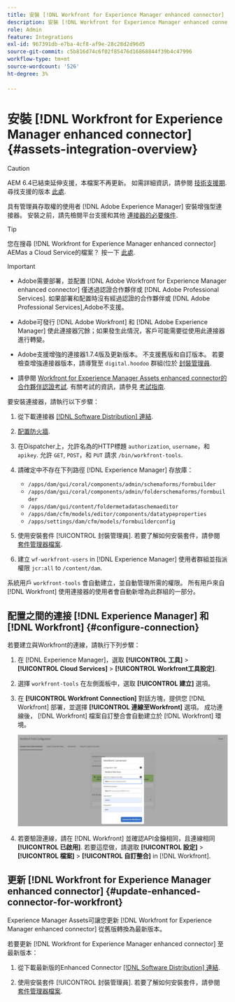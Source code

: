 ```yaml
---
title: 安裝 [!DNL Workfront for Experience Manager enhanced connector]
description: 安裝 [!DNL Workfront for Experience Manager enhanced connector]
role: Admin
feature: Integrations
exl-id: 967391db-e7ba-4cf8-af9e-28c28d2d96d5
source-git-commit: c5b816d74c6f02f85476d16868844f39b4c47996
workflow-type: tm+mt
source-wordcount: '526'
ht-degree: 3%

---
```


# 安裝 [!DNL Workfront for Experience Manager enhanced connector] {#assets-integration-overview}

>[!CAUTION]
>
>AEM 6.4已結束延伸支援，本檔案不再更新。 如需詳細資訊，請參閱 [技術支援期](https://helpx.adobe.com//tw/support/programs/eol-matrix.html). 尋找支援的版本 [此處](https://experienceleague.adobe.com/docs/).

具有管理員存取權的使用者 [!DNL Adobe Experience Manager] 安裝增強型連接器。 安裝之前，請先檢閱平台支援和其他 [連接器的必要條件](https://one.workfront.com/s/csh?context=2467&amp;pubname=the-new-workfront-experience).

>[!TIP]
>
>您在搜尋 [!DNL Workfront for Experience Manager enhanced connector] AEMas a Cloud Service的檔案？ 按一下 [此處](https://experienceleague.adobe.com/docs/experience-manager-cloud-service/content/assets/integrations/workfront-connector-install.html?lang=en).

>[!IMPORTANT]
>
>* Adobe需要部署，並配置 [!DNL Adobe Workfront for Experience Manager enhanced connector] 僅透過認證合作夥伴或 [!DNL Adobe Professional Services]. 如果部署和配置時沒有經過認證的合作夥伴或 [!DNL Adobe Professional Services],Adobe不支援。
>
>* Adobe可發行 [!DNL Adobe Workfront] 和 [!DNL Adobe Experience Manager] 使此連接器冗餘；如果發生此情況，客戶可能需要從使用此連接器進行轉變。
>
>* Adobe支援增強的連接器1.7.4版及更新版本。 不支援舊版和自訂版本。 若要檢查增強連接器版本，請導覽至 `digital.hoodoo` 群組(位於 [封裝管理員](https://experienceleague.adobe.com/docs/experience-manager-65/administering/contentmanagement/package-manager.html?lang=zh-Hant).
>
>* 請參閱 [Workfront for Experience Manager Assets enhanced connector的合作夥伴認證考試](https://solutionpartners.adobe.com/solution-partners/home/applications/experience_cloud/workfront/journey/dev_core.html). 有關考試的資訊，請參見 [考試指南](https://express.adobe.com/page/Tc7Mq6zLbPFy8/).


要安裝連接器，請執行以下步驟：

1. 從下載連接器 [[!DNL Software Distribution] 連結](https://experience.adobe.com/#/downloads/content/software-distribution/en/aem.html?package=/content/software-distribution/en/details.html/content/dam/aem/public/adobe/packages/cq650/product/assets/workfront-tools.ui.apps.zip).

1. [配置防火牆](https://one.workfront.com/s/document-item?bundleId=the-new-workfront-experience&amp;topicId=Content%2FAdministration_and_Setup%2FGet_started-WF_administration%2Fconfigure-your-firewall.html).

1. 在Dispatcher上，允許名為的HTTP標題 `authorization`, `username`，和 `apikey`. 允許 `GET`, `POST`，和 `PUT` 請求 `/bin/workfront-tools`.

1. 請確定中不存在下列路徑 [!DNL Experience Manager] 存放庫：

   * `/apps/dam/gui/coral/components/admin/schemaforms/formbuilder`
   * `/apps/dam/gui/coral/components/admin/folderschemaforms/formbuilder`
   * `/apps/dam/gui/content/foldermetadataschemaeditor`
   * `/apps/dam/cfm/models/editor/components/datatypeproperties`
   * `/apps/settings/dam/cfm/models/formbuilderconfig`

1. 使用安裝套件 [!UICONTROL 封裝管理員]. 若要了解如何安裝套件，請參閱 [套件管理器檔案](/help/sites-administering/package-manager.md).

1. 建立 `wf-workfront-users` in [!DNL Experience Manager] 使用者群組並指派權限 `jcr:all` to `/content/dam`.

系統用戶 `workfront-tools` 會自動建立，並自動管理所需的權限。 所有用戶來自 [!DNL Workfront] 使用連接器的使用者會自動新增為此群組的一部分。

## 配置之間的連接 [!DNL Experience Manager] 和 [!DNL Workfront] {#configure-connection}

若要建立與Workfront的連線，請執行下列步驟：

1. 在 [!DNL Experience Manager]，選取 **[!UICONTROL 工具]** > **[!UICONTROL Cloud Services]** > **[!UICONTROL Workfront工具設定]**.

1. 選擇 `workfront-tools` 在左側面板中，選取 **[!UICONTROL 建立]** 選項。

1. 在 **[!UICONTROL Workfront Connection]** 對話方塊，提供您 [!DNL Workfront] 部署，並選擇 **[!UICONTROL 連線至Workfront]** 選項。 成功連線後， [!DNL Workfront] 檔案自訂整合會自動建立於 [!DNL Workfront] 環境。

   ![Connect [!DNL Experience Manager] 和 [!DNL Workfront]](/help/assets/assets/wf-connection-config.png)

1. 若要驗證連線，請在 [!DNL Workfront] 並確認API金鑰相同，且連線相同 **[!UICONTROL 已啟用]**. 若要這麼做，請選取 **[!UICONTROL 設定]** > **[!UICONTROL 檔案]** > **[!UICONTROL 自訂整合]** in [!DNL Workfront].

## 更新 [!DNL Workfront for Experience Manager enhanced connector] {#update-enhanced-connector-for-workfront}

Experience Manager Assets可讓您更新 [!DNL Workfront for Experience Manager enhanced connector] 從舊版轉換為最新版本。

若要更新 [!DNL Workfront for Experience Manager enhanced connector] 至最新版本：

1. 從下載最新版的Enhanced Connector [[!DNL Software Distribution] 連結](https://experience.adobe.com/#/downloads/content/software-distribution/en/aem.html?package=/content/software-distribution/en/details.html/content/dam/aem/public/adobe/packages/cq650/product/assets/workfront-tools.ui.apps.zip).

1. 使用安裝套件 [!UICONTROL 封裝管理員]. 若要了解如何安裝套件，請參閱 [套件管理器檔案](/help/sites-administering/package-manager.md).
